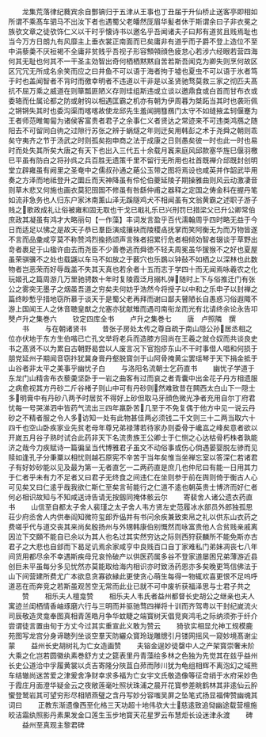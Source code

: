 <!-- { "loadSidebar": true } -->
　　龙集荒落律纪蕤宾余自酆镐归于五津从王事也丁丑届于升仙桥止送客亭即相如所谓不乘髙车驷马不出汝下者也遇蜀父老皤然厐眉华髪者休于斯谓余曰子非衣冕之族欤文章之徒欤饰仁义以干时乎懐诗书以邀名乎吾闻诸夫子曰邦有道贫且贱焉耻也当今万方日朗九有风靡主上垂衣裳正南面而已矣庸非有道乎而子爵不登上造位不至中涓藜羮不厌裋褐不全庸非贫贱乎吾视子形容顦顇顔色疲怠心若涉六经眼若营四海何其无耻也何其不一干圣主効智出奇何栖栖黙黙自苦若斯吾闻克为卿失则烹何故区区冗冗无所成名余笑而应之曰井鱼不可以语于海者拘于墟也夏虫不可以语于氷者笃于时也盖闻智者不背时而徼幸明者不违道以干非是以圣贤驰骛莫救三家之彻匹夫髙抗不屈万乘之威道在则箪瓢匪陋义存则珪组斯违或立谈以邀鼎食或白首而甘布衣或委辂而仕属论都之防或射钩以相遇匡霸之机亦有朝为伊周暮为桀跖当其时也袭珩佩之锵锵失其时也委沟渠而喀喀故使龙邱先生羞闻拥篲鴈门太守不如缝掖孟轲偃蹇为王者师范睢匍匐为诸侯客富贵者君子之余事仁义者贤达之常迹来不可违类鸿鴈之随阳去不可留同白驹之过隙行苏张之辨于蜗燧之年则迂矣用韩彭之术于尧舜之朝则乖矣守夷齐之节于汤武之时则孤矣抱申商之法于成康之日则愚矣彼一时也此一时也易时而处失其所矣大唐之有天下也出入三代五十余载月竁来庭风邱款塞华旌巳偃羽檄巳平虽有防白之将孙呉之兵百胜无遗策千里不留行无所用也社首既禅介邱既封创明堂立辟雍虽有阙里之圣奄中之儒叔孙通之蕝公玉带之图将焉设也咸英并作韶武毕用奏之方泽而地祗登升之圜丘而天神降虽有伶伦伯夔延陵子期操雅曲则风云动激凄音则草木悲又何施也画衣莫犯囹圄不修虽有咎繇仲甫之器释之定国之俦金科在握丹笔如流非急务也人归东户家沐南薰山泽无蹊隧鸡犬不相闻虽有文翁黄霸之述职子游子贱之歌政成礼让俗被雍和固无取也干戈已戢礼乐已兴刑罚巳措梁父已升公卿常伯庶政其凝虽有鸿才大略丽句【一作藻】丰词发言盈乎百代濡翰周乎四时略无益于今日而适足以怫之是故天子恭已羣臣演成攘袂而陵稷卨抚掌而笑阿衡无为而万物皆遂不言而品彚咸亨莫不称赞鸿烈揄扬颂声言殊者招累行危者相倾効智者辍谈于草野出竒者裹足于山楹许由去而尧臣不少善巻逃而舜徳不轻夫周冕虽华猨猴不之好也夏屋虽荣骐骥不之处也载鼷以车马不如放之于薮穴也乐鷃以钟鼔不如栖之以深林也此数物者岂恶荣而好辱哉盖不失其天真也若余者十五而志于学四十而无闻焉咏羲农之化玩姬孔之篇周游几万里驰骋数十年时复陵霞泛月搦札弹随时上下与俗推迁门有张公之雾突无墨子之烟虽吾道之穷矣夫何妨乎浩然今将授子以中和之乐申子以封禅之篇终眇慙乎措地窃所慕于谈天于是蜀父老再拜而谢曰鄙夫瞽陋长自愚惑习俗遐陬不游上国闻王人之休音聴皇猷之允塞亦犹献雉而遇司南衔龙而光有北请终余论永告卭僰卢升之集巻六
　　钦定四库全书
　　卢升之集巻七
　　唐　卢照隣　撰
　　书
　　与在朝诸贤书
　　昔张子房处太传之尊自疏于南山隠公孙居丞相之位亦伏地于东方生伯喈已亡孔文举将老兵而造膝方回尚在王羲之就仓奴而共谈良史书之髙贤不以为累自古朝野曷尝以人废言况下官抱疹东山不干时事借人唱和何损于朋党延州子期闻音窃抃犹冀身膏丹壑脱寳剑于山阿骨掩黄尘罢瑶琴于天下捐金抵于山谷者非太平之美事乎幽忧子白
　　与洛阳名流朝士乞药直书
　　幽忧子学道于东龙门山精舎布衣藜羮坚卧于一岩之曲客有过而哀之者青囊中出金花子丹方相遗服之病愈视其方丹砂二斤谷楮子则山中可有丹砂则然难致昔在闗西太白山下一隠士多明膏中有丹砂八两予时居贫不得好上砂但取马牙顔色微光净者充用自尔丁府君忧每一号哭涕泗中皆药气流出三四年羸卧苦几至于不免复偶于他方中见一说云丹砂之不精者服之令人多访知一处有此物甚佳两必须钱二千文则三十二两当取六十四千也空山卧疾家业先贫老母年尊兄弟禄薄若待家办则委骨于巉嵓之峰矣意者欲以开嵗五月谷子熟时试合此药非天下名流贵族王公卿士于仁恻之心达枯骨朽株者孰能济之哉今力疾赋诗一篇徧呈当代博雅君子虽文不动俗事或伤心倘遇晏婴脱左骖而见赎如逢孔子分秉粟以相忧则越石原宪不辛苦于当年矣惟当坐禅忘室以答深仁若诸君子有好妙砂能以见及最为第一无者直乞一二两药直是庶几也仲尼曰有能一日用其力于仁者乎未有力不足者又曰君子无终食之间违仁在坐则参于前在舆则倚于衡古人心可见矣又曰仁逺乎哉我欲仁斯仁至矣言茍能行之仁道不逺也朝英贵士博济而好仁者何必相识故知与不知咸送诗告请无按劔同掩体骸云尔
　　寄裴舍人诸公遗衣药直书
　　山信至自都太子舍人裴瑾之太子舍人韦方贤左史范履冰水部员外郎独孤思荘少府丞舍人内供奉阎知微符玺郎乔偘并有书问余疾兼致束帛之礼以供东山衣药之费嗟乎代与道交丧其来尚矣殷扬州与外甥韩康伯别慨然而咏富贵他人合贫贱亲戚离因泣下交頥不能自已余以为其人也名过其实然穷达之际则西狩获麟所不能免斯亦古君子之大悲也自郐而下曷足讥焉余家咸亨中良贱百口自丁家难私门弟妹凋丧七八年间货用都尽余不幸遇斯疾母兄哀怜破产以供医药属多谷不登家道屡困兄弟薄游近县创巨未平虽每分多见忧然亦莫能取给海内相识亦时致汤药恩亦多矣晚更笃信佛法于山下间营建所费尤广本欲息贪寡欲縁此更使贪心萌生每得一物辄欢喜更恨不足呜呼道恶在而奔竞之若斯虽观苦空无常而此业已就不可中废祈获福泽思与士君子共之
　　赞
　　相乐夫人檀龛赞
　　相乐夫人韦氏者益州都督长史胡公之继亲也夫人寓迹兰闺栖情香岫琢磨六行与三明而并驱驰骛四禅将十训而齐驾粤以干封纪嵗流火司辰敬造灵龛奉图真相青莲皓月争华蚊睫之端寳树天倡竞爽鸿毛之际纳须弥于纤介尝谓徒言置由旬于方丈今过其实重宣此义敢为赞云
　　猗欤实相显允神工规模鹿苑图写龙宫分身谛聴列坐谈空羣天防纚众寳玲珑雕牕引月镂网摇风一窥妙境髙谢尘蒙
　　益州长史胡树礼为亡女造画赞
　　夫镕金逞妙徒罄中人之产架寳崇奢未阶大乘之化岂若圆徽纨素巻舒方丈之筵表里丹青藻绘多林之色独为先觉其在兹乎益州长史公道洽中孚履黄裳以贞吉寄隆分陜苴白茒而陟川犹为龟组相辉不离泡幻之域熊车结辙尚迷苦爱之津爰舍净财幸求多福为亡女宇文氏敬造像等征竒绡于水府采妙色于霞庄月面澄华疑金云之夜敞莲毫吐照状珠浦之晨开花寳参差眺鹤林其非逺仙云肸蠁登鹫岩其可望穷形尽相陋燕璧之含丹写妙分容嗤吴屏之坠笔式扬显福俾赞幽魂其词曰
　　正教东渐遗像西至化格三天功超十地伟欤大士慈逺致追恸幽途载营檀施皎洁霜纨照影丹素果发金口莲生玉步地寳天花星罗云布慧炬长设迷津永渡
　　碑
　　益州至真观主黎君碑
